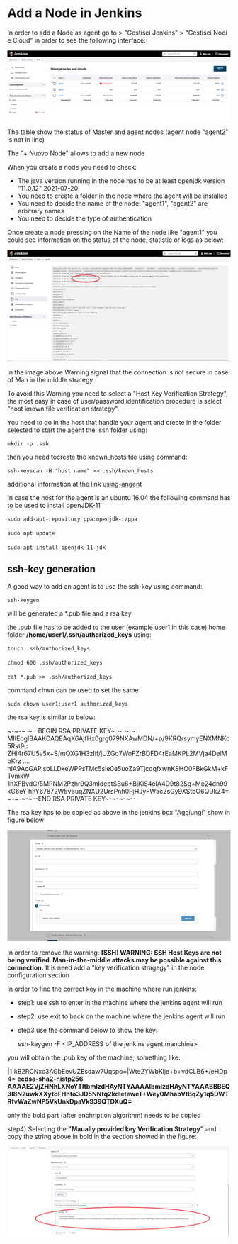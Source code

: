 # Add a Node in Jenkins

In order to add a Node as agent go to > "Gestisci Jenkins" > "Gestisci Nodi e Cloud" in order to see the following interface:


![jenkins-nodes.png](jenkins-nodes.png "list of jenkins nodes")

The table show the status of Master and agent nodes (agent node "agent2" is not in line)

The "+ Nuovo Node" allows to add a new node

When you create a node you need to check:

* The java version running in the node has to be at least openjdk version "11.0.12" 2021-07-20
* You need to create a folder in the node where the agent will be installed
* You need to decide the name of the node: "agent1", "agent2" are arbitrary names
* You need to decide the type of authentication

Once create a node pressing on the Name of the node like "agent1" you could see information on the status of the node, statistic or logs as below:

![jenkins-agent1.png](jenkins-agent1.png "agent information report")

In the image above Warning signal that the connection is not secure in case of Man in the middle strategy

To avoid this Warning you need to select a "Host Key Verification Strategy", the most easy in case of user/password identification procedure is select "host known file verification strategy".

You need to go in the host that handle your agent and create in the folder selected to start the agent the .ssh folder using:


    mkdir -p .ssh


then you need tocreate the known_hosts file using command:


    ssh-keyscan -H "host name" >> .ssh/known_hosts


additional information at the link [using-angent](https://www.jenkins.io/doc/book/using/using-agents/)


In case the host for the agent is an ubuntu 16.04 the following command has to be used to install openJDK-11


    sudo add-apt-repository ppa:openjdk-r/ppa

    sudo apt update

    sudo apt install openjdk-11-jdk



## ssh-key generation 

A good way to add an agent is to use the ssh-key using command:

    ssh-keygen

will be generated a *.pub file and a rsa key

the .pub file has to be added to the user (example user1 in this case) home folder **/home/user1/.ssh/authorized_keys** using:


    touch .ssh/authorized_keys
    
    chmod 600 .ssh/authorized_keys

    cat *.pub >> .ssh/authorized_keys


command chwn can be used to set the same

    sudo chown user1:user1 authorized_keys


the rsa key is similar to below:


~-~-~-~--BEGIN RSA PRIVATE KEY~-~-~-~--
MIIEogIBAAKCAQEAqX6AjfHx0grg079NXAwMDN/+p/9KRQrsymyENXMNKc5Rst9c
ZHl4r67U5v5x+S/mQXG1H3zIif/jUZGo7WoFZrBDFD4rEaMKPL2MVja4DelMbKrz
....
nlA9AoGAPjsbLLDkeWPPsTMc5sie0e5uoZa9TjcdgfxwnKSHO0FBkGkM+kFTvmxW
1hXFBvdG/5MPNM2Pzhr9Q3mIdeptSBu6+BjKiS4eIA4D9t82Sg+Me24dn99kG6eY
hhY67872W5v6uqZNXU2UrsPnh0PjHJyFW5c2sGy9XStbO6QDkZ4=
~-~-~-~--END RSA PRIVATE KEY~-~-~-~--
 

The rsa key has to be copied as above in the jenkins box "Aggiungi" show in figure below

![jenkins-ssh-key.png](jenkins-ssh-key.png "copy rsa ssh-key")



In order to remove the warning: **[SSH] WARNING: SSH Host Keys are not being verified. Man-in-the-middle attacks may be possible against this connection.** It is need add a "key verification stragegy" in the node configuration section

In order to find the correct key in the machine where run jenkins:

* step1: use ssh to enter in the machine where the jenkins agent will run 

* step2: use exit to back on the machine where the jenkins agent will run

* step3 use the command below to show the key:

    ssh-keygen -F <IP_ADDRESS of the jenkins agent manchine>


you will obtain the .pub key of the machine, something like:

|1|kB2RCNxc3AGbEevUZEsdaw7Uqspo=|Wte2YWbKlje+b+vdCLB6+/eHDp4= **ecdsa-sha2-nistp256 AAAAE2VjZHNhLXNoYTItbmlzdHAyNTYAAAAIbmlzdHAyNTYAAABBBEQ3I8N2uwkXXyt8FHhfo3JD5NNtq2kdleteweT+Wey0MhabVtBqZy1q5DWTRfvWaZwNP5VkUnkDpaVk939QTDXuQ=**

only the bold part (after enchription algorithm) needs to be copied

step4) Selecting the **"Maually provided key Verification Strategy"** and copy the string above in bold in the section showed in the figure:

![ssh-key-strategy.png](ssh-key-strategy.png)
